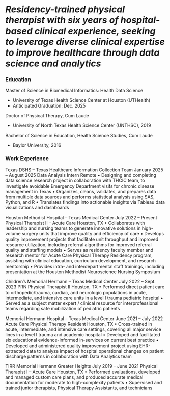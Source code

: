 # _Residency-trained physical therapist with six years of hospital-based clinical experience, seeking to leverage diverse clinical expertise to improve healthcare through data science and analytics_

### Education
Master of Science in Biomedical Informatics: Health Data Science
- University of Texas Health Science Center at Houston (UTHealth)
- Anticipated Graduation: Dec. 2025

Doctor of Physical Therapy, Cum Laude
- University of North Texas Health Science Center (UNTHSC), 2019

Bachelor of Science in Education, Health Science Studies, Cum Laude
- Baylor University, 2016


### Work Experience
Texas DSHS – Texas Healthcare Information Collection Team 	          	        January 2025 – August 2025
Data Analysis Intern 										 Remote
•	Designing and completing data science research project in collaboration with THCIC team, to investigate avoidable Emergency Department visits for chronic disease management in Texas
•	Organizes, cleans, validates, and prepares data from multiple data sources and performs statistical analysis using SAS, Python, and R
•	Translates findings into actionable insights via Tableau data visualizations and dashboards

Houston Methodist Hospital – Texas Medical Center				         July 2022 – Present 
Physical Therapist II – Acute Care 							      Houston, TX
•	Collaborates with leadership and nursing teams to generate innovative solutions in high-volume surgery units that improve quality and efficiency of care
•	Develops quality improvement projects that facilitate unit throughput and improved resource utilization, including referral algorithms for improved referral quality and staffing models
•	Serves as residency faculty member and research mentor for Acute Care Physical Therapy Residency program, assisting with clinical education, curriculum development, and research mentorship
•	Provides intra- and interdepartmental staff trainings, including presentation at the Houston Methodist Neuroscience Nursing Symposium

Children’s Memorial Hermann – Texas Medical Center				    July 2022 – Sept. 2023
PRN Physical Therapist II								      Houston, TX
•	Performed direct patient care to orthopedic/trauma, cardiac, and neurologic populations in acute, intermediate, and intensive care units in a level I trauma pediatric hospital
•	Served as a subject matter expert / clinical resource for interprofessional teams regarding safe mobilization of pediatric patients

Memorial Hermann Hospital – Texas Medical Center				     June 2021 – July 2022
Acute Care Physical Therapy Resident					          	   	      Houston, TX
•	Cross-trained in acute, intermediate, and intensive care settings, covering all major service lines in a level I trauma  and academic hospital 
•	Developed and facilitated six educational evidence-informed in-services on current best practice
•	Developed and administered quality improvement project using EHR-extracted data to analyze impact of hospital operational changes on patient discharge patterns in collaboration with Data Analytics team

TIRR Memorial Hermann Greater Heights 					     July 2019 – June 2021
Physical Therapist I – Acute Care					          		      Houston, TX
•	Performed evaluations, developed and managed custom care plans, and produced accurate medical documentation for moderate to high-complexity patients
•	Supervised and trained junior therapists, Physical Therapy Assistants, and technicians
